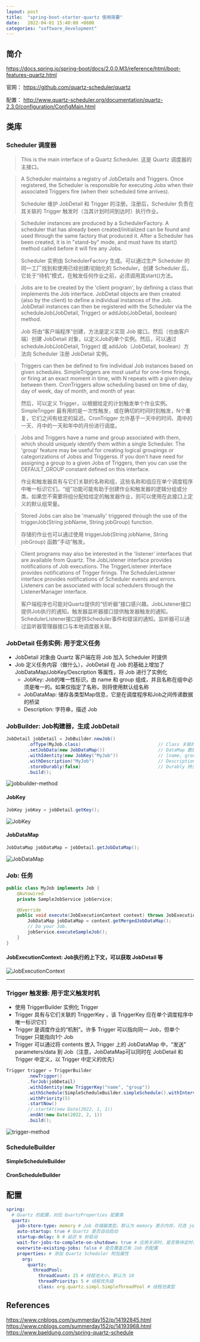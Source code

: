 ```yaml
---
layout: post
title:  "spring-boot-starter-quartz 使用简要"
date:   2022-04-01 15:40:00 +0800
categories: "software_development"
---
```


## 简介

<https://docs.spring.io/spring-boot/docs/2.0.0.M3/reference/html/boot-features-quartz.html>

官网：
<https://github.com/quartz-scheduler/quartz>

配置：
<http://www.quartz-scheduler.org/documentation/quartz-2.3.0/configuration/ConfigMain.html>

## 类库

### Scheduler 调度器

> This is the main interface of a Quartz Scheduler.
> 这是 Quartz 调度器的主接口。

> A Scheduler maintains a registry of JobDetails and Triggers. Once registered, the Scheduler is responsible for executing Jobs when their associated Triggers fire (when their scheduled time arrives).
> 
> Scheduler 维护 JobDetail 和 Trigger 的注册。注册后，Scheduler 负责在其关联的 Trigger 触发时（当其计划时间到达时）执行作业。

> Scheduler instances are produced by a SchedulerFactory. A scheduler that has already been created/initialized can be found and used through the same factory that produced it. After a Scheduler has been created, it is in "stand-by" mode, and must have its start() method called before it will fire any Jobs.
> 
> Scheduler 实例由 SchedulerFactory 生成。可以通过生产 Scheduler 的同一工厂找到和使用已经创建/初始化的 Scheduler。创建 Scheduler 后，它处于“待机”模式，在触发任何作业之前，必须调用其start()方法。

> Jobs are to be created by the 'client program', by defining a class that implements the Job interface. JobDetail objects are then created (also by the client) to define a individual instances of the Job. JobDetail instances can then be registered with the Scheduler via the scheduleJob(JobDetail, Trigger) or addJob(JobDetail, boolean) method.
> 
> Job 将由“客户端程序”创建，方法是定义实现 Job 接口。然后（也由客户端）创建 JobDetail 对象，以定义Job的单个实例。然后，可以通过 scheduleJob(JobDetail, Trigger) 或 addJob（JobDetail, boolean）方法向 Scheduler 注册 JobDetail 实例。

> Triggers can then be defined to fire individual Job instances based on given schedules. SimpleTriggers are most useful for one-time firings, or firing at an exact moment in time, with N repeats with a given delay between them. CronTriggers allow scheduling based on time of day, day of week, day of month, and month of year.
> 
> 然后，可以定义 Trigger，以根据给定的计划触发单个作业实例。SimpleTrigger 最有用的是一次性触发，或在确切的时间时刻触发，N个重复，它们之间有给定的延迟。CronTrigger 允许基于一天中的时间、周中的一天、月中的一天和年中的月份进行调度。

> Jobs and Triggers have a name and group associated with them, which should uniquely identify them within a single Scheduler. The 'group' feature may be useful for creating logical groupings or categorizations of Jobss and Triggerss. If you don't have need for assigning a group to a given Jobs of Triggers, then you can use the DEFAULT_GROUP constant defined on this interface.
> 
> 作业和触发器具有与它们关联的名称和组，这些名称和组应在单个调度程序中唯一标识它们。“组”功能可能有助于创建作业和触发器的逻辑分组或分类。如果您不需要将组分配给给定的触发器作业，则可以使用在此接口上定义的默认组常量。

> Stored Jobs can also be 'manually' triggered through the use of the triggerJob(String jobName, String jobGroup) function.
> 
> 存储的作业也可以通过使用 triggerJob(String jobName, String jobGroup) 函数“手动”触发。

> Client programs may also be interested in the 'listener' interfaces that are available from Quartz. The JobListener interface provides notifications of Job executions. The TriggerListener interface provides notifications of Trigger firings. The SchedulerListener interface provides notifications of Scheduler events and errors. Listeners can be associated with local schedulers through the ListenerManager interface.
> 
> 客户端程序也可能对Quartz提供的“侦听器”接口感兴趣。JobListener接口提供Job执行的通知。触发器监听器接口提供触发器触发的通知。SchedulerListener接口提供Scheduler事件和错误的通知。监听器可以通过监听器管理器接口与本地调度器关联。

### JobDetail 任务实例: 用于定义任务

- JobDetail 对象由 Quartz 客户端在将 Job 加入 Scheduler 时提供
- Job 定义任务内容（做什么），JobDetail 在 Job 的基础上增加了 JobDataMap/JobKey/Description 等属性，将 Job 进行了实例化
  - JobKey: Job的唯一性标识，由 name 和 group 组成，并且名称在组中必须是唯一的。如果仅指定了名称，则将使用默认组名称
  - JobDataMap: 储存各类型Map信息，它是在调度程序和Job之间传递数据的桥梁
  - Description: 字符串，描述 Job

### JobBuilder: Job构建器，生成 JobDetail

```Java
JobDetail jobDetail = JobBuilder.newJob()
        .ofType(MyJob.class)                             // Class 关联的Job类
        .setJobData(new JobDataMap())                    // DataMap 数据Map
        .withIdentity(new JobKey("MyJob"))               // [name, group] [名称，分组]，每个Job唯一
        .withDescription("MyJob")                        // Description 描述
        .storeDurably(false)                             // Durably 持久化，指示Job在孤立后是否应继续存储（没有触发器指向它时）
        .build();
```

![jobbuilder-method](/images/2022.04.01/2022-04-01-10-51-34-jobbuilder-method.png)

#### JobKey

```Java
JobKey jobKey = jobDetail.getKey();
```

![JobKey](/images/2022.04.01/2022-04-02-15-46-23-JobKey.png)

#### JobDataMap

```Java
JobDataMap jobDataMap = jobDetail.getJobDataMap();
```

![JobDataMap](/images/2022.04.01/2022-04-02-15-43-35-JobDataMap.png)

### Job: 任务

```Java
public class MyJob implements Job {
    @Autowired
    private SampleJobService jobService;

    @Override
    public void execute(JobExecutionContext context) throws JobExecutionException {
        JobDataMap jobDataMap = context.getMergedJobDataMap();
        // Do your Job.
        jobService.executeSampleJob();
    }
}
```

#### JobExecutionContext: Job执行的上下文，可以获取 JobDetail 等

![JobExecutionContext](/images/2022.04.01/2022-04-01-17-09-16-jobExecutionContext.png)

---

### Trigger 触发器: 用于定义触发时机

- 使用 TriggerBuilder 实例化 Trigger
- Trigger 具有与它们关联的 TriggerKey ，该 TriggerKey  应在单个调度程序中唯一标识它们
- Trigger 是调度作业的“机制”。许多 Trigger 可以指向同一 Job，但单个 Trigger 只能指向1个 Job
- Trigger 可以通过将 contents 放入 Trigger 上的 JobDataMap 中，“发送” parameters/data 到 Job（注意，JobDataMap可以同时在 JobDetail 和 Trigger 中定义，以 Trigger 中定义的优先）

```JAVA
Trigger trigger = TriggerBuilder
        .newTrigger()
        .forJob(jobDetail)                                                                                  // 绑定 Job 实例
        .withIdentity(new TriggerKey("name", "group"))                                                      // [name, group] [名称，分组]，每个Job唯一
        .withSchedule(SimpleScheduleBuilder.simpleSchedule().withIntervalInSeconds(5).repeatForever())      // 调度规则
        .withPriority(5)                                                                                    // 触发的优先级，Trigger间生效
        .startNow()                                                                                         // 立即执行一次任务
        //.startAt(new Date(2022, 1, 1))                                                                    // 开始时间
        .endAt(new Date(2022, 2, 1))                                                                        // 结束时间
        .build();
```

![trigger-method](/images/2022.04.01/2022-04-01-10-46-48-trigger-method.png)

### ScheduleBuilder

#### SimpleScheduleBuilder

#### CronScheduleBuilder

## 配置

```YAML
spring:
  # Quartz 的配置，对应 QuartzProperties 配置类
  quartz:
    job-store-type: memory # Job 存储器类型。默认为 memory 表示内存，可选 jdbc 使用数据库。
    auto-startup: true # Quartz 是否自动启动
    startup-delay: 0 # 延迟 N 秒启动
    wait-for-jobs-to-complete-on-shutdown: true # 应用关闭时，是否等待定时任务执行完成。默认为 false
    overwrite-existing-jobs: false # 是否覆盖已有 Job 的配置
    properties: # 添加 Quartz Scheduler 附加属性
      org:
        quartz:
          threadPool:
            threadCount: 25 # 线程池大小。默认为 10
            threadPriority: 5 # 线程优先级
            class: org.quartz.simpl.SimpleThreadPool # 线程池类型
```

## References

<https://www.cnblogs.com/summerday152/p/14192845.html>
<https://www.cnblogs.com/summerday152/p/14193968.html>
<https://www.baeldung.com/spring-quartz-schedule>
